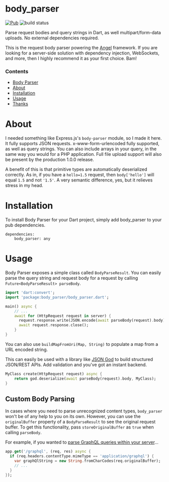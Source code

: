 # body_parser
[![Pub](https://img.shields.io/pub/v/body_parser.svg)](https://pub.dartlang.org/packages/body_parser)
![build status](https://travis-ci.org/thosakwe/body_parser.svg)

Parse request bodies and query strings in Dart, as well multipart/form-data uploads. No external
dependencies required.

This is the request body parser powering the
[Angel](https://angel-dart.github.io)
framework. If you are looking for a server-side solution with dependency injection,
WebSockets, and more, then I highly recommend it as your first choice. Bam!

### Contents

*   [Body Parser](#body-parser)
*   [About](#about)
*   [Installation](#installation)
*   [Usage](#usage)
*   [Thanks](#thank-you-for-using-body-parser)

# About

I needed something like Express.js's `body-parser` module, so I made it here. It fully supports JSON requests.
x-www-form-urlencoded fully supported, as well as query strings. You can also include arrays in your query,
in the same way you would for a PHP application. Full file upload support will also be present by the production 1.0.0 release.

A benefit of this is that primitive types are automatically deserialized correctly. As in, if you have a `hello=1.5` request, then
`body['hello']` will equal `1.5` and not `'1.5'`. A very semantic difference, yes, but it relieves stress in my head.

# Installation

To install Body Parser for your Dart project, simply add body_parser to your
pub dependencies.

    dependencies:
        body_parser: any

# Usage

Body Parser exposes a simple class called `BodyParseResult`.
You can easily parse the query string and request body for a request by calling `Future<BodyParseResult> parseBody`.

```dart
import 'dart:convert';
import 'package:body_parser/body_parser.dart';

main() async {
    // ...
    await for (HttpRequest request in server) {
      request.response.write(JSON.encode(await parseBody(request).body));
      await request.response.close();
    }
}
```

You can also use `buildMapFromUri(Map, String)` to populate a map from a URL encoded string.

This can easily be used with a library like [JSON God](https://github.com/thosakwe/json_god)
to build structured JSON/REST APIs. Add validation and you've got an instant backend.

```dart
MyClass create(HttpRequest request) async {
    return god.deserialize(await parseBody(request).body, MyClass);
}
```

## Custom Body Parsing
In cases where you need to parse unrecognized content types, `body_parser` won't be of any help to you
on its own. However, you can use the `originalBuffer` property of a `BodyParseResult` to see the original
request buffer. To get this functionality, pass `storeOriginalBuffer` as `true` when calling `parseBody`.

For example, if you wanted to
[parse GraphQL queries within your server](https://github.com/angel-dart/graphql)...

```dart
app.get('/graphql', (req, res) async {
  if (req.headers.contentType.mimeType == 'application/graphql') {
    var graphQlString = new String.fromCharCodes(req.originalBuffer);
    // ...
  }
});
```